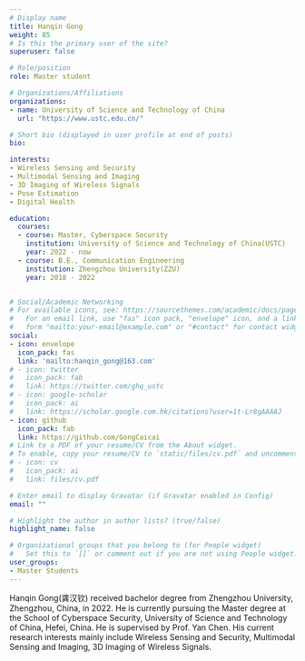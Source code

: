 ```yaml
---
# Display name
title: Hanqin Gong
weight: 85
# Is this the primary user of the site?
superuser: false

# Role/position
role: Master student

# Organizations/Affiliations
organizations:
- name: University of Science and Technology of China
  url: "https://www.ustc.edu.cn/"

# Short bio (displayed in user profile at end of posts)
bio: 

interests:
- Wireless Sensing and Security
- Multimodal Sensing and Imaging
- 3D Imaging of Wireless Signals
- Pose Estimation
- Digital Health

education:
  courses:
  - course: Master, Cyberspace Security
    institution: University of Science and Technology of China(USTC)
    year: 2022 - now
  - course: B.E., Communication Engineering
    institution: Zhengzhou University(ZZU)
    year: 2018 - 2022


# Social/Academic Networking
# For available icons, see: https://sourcethemes.com/academic/docs/page-builder/#icons
#   For an email link, use "fas" icon pack, "envelope" icon, and a link in the
#   form "mailto:your-email@example.com" or "#contact" for contact widget.
social:
- icon: envelope
  icon_pack: fas
  link: 'mailto:hanqin_gong@163.com'
# - icon: twitter
#   icon_pack: fab
#   link: https://twitter.com/ghq_ustc
# - icon: google-scholar
#   icon_pack: ai
#   link: https://scholar.google.com.hk/citations?user=1t-Lr8gAAAAJ
- icon: github
  icon_pack: fab
  link: https://github.com/GongCaicai
# Link to a PDF of your resume/CV from the About widget.
# To enable, copy your resume/CV to `static/files/cv.pdf` and uncomment the lines below.
# - icon: cv
#   icon_pack: ai
#   link: files/cv.pdf

# Enter email to display Gravatar (if Gravatar enabled in Config)
email: ""

# Highlight the author in author lists? (true/false)
highlight_name: false

# Organizational groups that you belong to (for People widget)
#   Set this to `[]` or comment out if you are not using People widget.
user_groups:
- Master Students
---
```


Hanqin Gong(龚汉钦) received bachelor degree from Zhengzhou University, Zhengzhou, China, in 2022. He is currently pursuing the Master degree at the School of Cyberspace Security, University of Science and Technology of China, Hefei, China. He is supervised by Prof. Yan Chen. His current research interests mainly include Wireless Sensing and Security, Multimodal Sensing and Imaging, 3D Imaging of Wireless Signals.